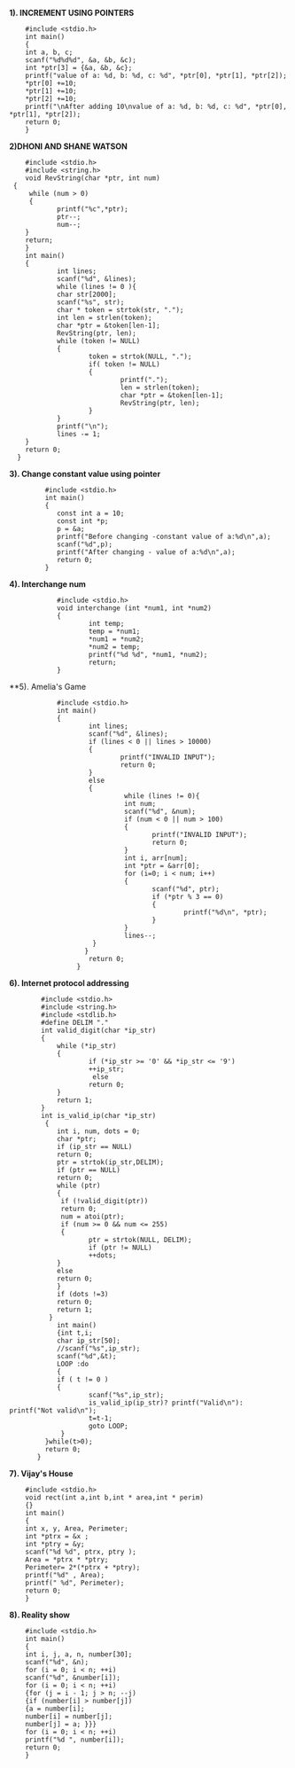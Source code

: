 **1). INCREMENT USING POINTERS**

        #include <stdio.h>
        int main() 
        {
        int a, b, c;
        scanf("%d%d%d", &a, &b, &c);
        int *ptr[3] = {&a, &b, &c};
        printf("value of a: %d, b: %d, c: %d", *ptr[0], *ptr[1], *ptr[2]);
        *ptr[0] +=10;
        *ptr[1] +=10;
        *ptr[2] +=10;
        printf("\nAfter adding 10\nvalue of a: %d, b: %d, c: %d", *ptr[0], *ptr[1], *ptr[2]);
        return 0;
        }
 **2)DHONI AND SHANE WATSON**
 
        #include <stdio.h>
        #include <string.h>
        void RevString(char *ptr, int num)
     {
         while (num > 0)
         {
                printf("%c",*ptr);
                ptr--;
                num--;
        }
        return;
        }
        int main()
        {
                int lines;
                scanf("%d", &lines);
                while (lines != 0 ){
                char str[2000];
                scanf("%s", str);
                char * token = strtok(str, ".");
                int len = strlen(token);
                char *ptr = &token[len-1];
                RevString(ptr, len);
                while (token != NULL)
                {
                        token = strtok(NULL, ".");
                        if( token != NULL)
                        {
                                printf(".");
                                len = strlen(token);
                                char *ptr = &token[len-1];
                                RevString(ptr, len); 
                        }
                }
                printf("\n");
                lines -= 1;
        }
        return 0;
      }
  **3). Change constant value using pointer**
  
             #include <stdio.h>
             int main()
             {
                const int a = 10;
                const int *p;
                p = &a;
                printf("Before changing -constant value of a:%d\n",a);
                scanf("%d",p);
                printf("After changing - value of a:%d\n",a);
                return 0;
             }
 **4). Interchange num**
 
                #include <stdio.h>
                void interchange (int *num1, int *num2)
                {
                        int temp;
                        temp = *num1;
                        *num1 = *num2;
                        *num2 = temp;
                        printf("%d %d", *num1, *num2);
                        return;
                }
  **5). Amelia's Game
  
                #include <stdio.h>
                int main()
                {
                        int lines;
                        scanf("%d", &lines);
                        if (lines < 0 || lines > 10000)
                        {
                                printf("INVALID INPUT");
                                return 0;
                        }
                        else 
                        {
                                 while (lines != 0){
                                 int num;
                                 scanf("%d", &num);
                                 if (num < 0 || num > 100)
                                 {
                                        printf("INVALID INPUT");
                                        return 0;
                                 }
                                 int i, arr[num];
                                 int *ptr = &arr[0];
                                 for (i=0; i < num; i++)
                                 {
                                        scanf("%d", ptr);
                                        if (*ptr % 3 == 0)
                                        {
                                                printf("%d\n", *ptr);
                                        }
                                 }
                                 lines--;
                         }
                       }
                        return 0;
                     }
   **6). Internet protocol addressing**
   
            #include <stdio.h>
            #include <string.h>
            #include <stdlib.h>
            #define DELIM "."
            int valid_digit(char *ip_str) 
            {
                while (*ip_str) 
                {
                        if (*ip_str >= '0' && *ip_str <= '9')
                        ++ip_str;
                         else
                        return 0;
                }
                return 1;
            }
            int is_valid_ip(char *ip_str)
             {
                int i, num, dots = 0;
                char *ptr;
                if (ip_str == NULL)
                return 0;
                ptr = strtok(ip_str,DELIM);
                if (ptr == NULL)
                return 0;
                while (ptr) 
                {
                 if (!valid_digit(ptr))
                 return 0;
                 num = atoi(ptr);
                 if (num >= 0 && num <= 255) 
                 {
                        ptr = strtok(NULL, DELIM);
                        if (ptr != NULL)
                        ++dots;
                }
                else
                return 0;
                }
                if (dots !=3)
                return 0;
                return 1;
              }
                int main()
                {int t,i;
                char ip_str[50];
                //scanf("%s",ip_str);
                scanf("%d",&t);
                LOOP :do
                {
                if ( t != 0 )
                {
                        scanf("%s",ip_str);
                        is_valid_ip(ip_str)? printf("Valid\n"): printf("Not valid\n");
                        t=t-1;
                        goto LOOP;
                 }
             }while(t>0);
             return 0;
           }
   **7). Vijay's House**
   
        #include <stdio.h>
        void rect(int a,int b,int * area,int * perim)
        {}
        int main()
        {
        int x, y, Area, Perimeter;
        int *ptrx = &x ;
        int *ptry = &y;
        scanf("%d %d", ptrx, ptry );
        Area = *ptrx * *ptry;
        Perimeter= 2*(*ptrx + *ptry);
        printf("%d" , Area);
        printf(" %d", Perimeter);
        return 0;
        }
  **8). Reality show**
  
        #include <stdio.h>
        int main()
        {
        int i, j, a, n, number[30];
        scanf("%d", &n);
        for (i = 0; i < n; ++i)
        scanf("%d", &number[i]);
        for (i = 0; i < n; ++i)
        {for (j = i - 1; j > n; --j)
        {if (number[i] > number[j])
        {a = number[i];
        number[i] = number[j];
        number[j] = a; }}}
        for (i = 0; i < n; ++i)
        printf("%d ", number[i]);                                
        return 0;
        }
